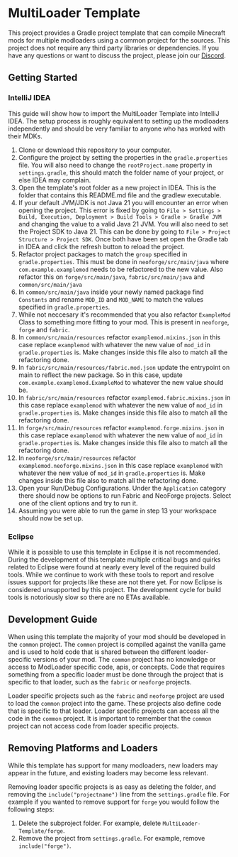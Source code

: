 # MultiLoader Template

This project provides a Gradle project template that can compile Minecraft mods for multiple modloaders using a common project for the sources. This project does not require any third party libraries or dependencies. If you have any questions or want to discuss the project, please join our [Discord](https://discord.myceliummod.network).

## Getting Started

### IntelliJ IDEA
This guide will show how to import the MultiLoader Template into IntelliJ IDEA. The setup process is roughly equivalent to setting up the modloaders independently and should be very familiar to anyone who has worked with their MDKs.

1. Clone or download this repository to your computer.
2. Configure the project by setting the properties in the `gradle.properties` file. You will also need to change the `rootProject.name` property in `settings.gradle`, this should match the folder name of your project, or else IDEA may complain.
3. Open the template's root folder as a new project in IDEA. This is the folder that contains this README.md file and the gradlew executable.
4. If your default JVM/JDK is not Java 21 you will encounter an error when opening the project. This error is fixed by going to `File > Settings > Build, Execution, Deployment > Build Tools > Gradle > Gradle JVM` and changing the value to a valid Java 21 JVM. You will also need to set the Project SDK to Java 21. This can be done by going to `File > Project Structure > Project SDK`. Once both have been set open the Gradle tab in IDEA and click the refresh button to reload the project.
5. Refactor project packages to match the `group` specified in `gradle.properties`. This must be done in `neoforge/src/main/java` where `com.example.examplemod` needs to be refactored to the new value. Also refactor this on `forge/src/main/java`, `fabric/src/main/java` and `common/src/main/java`
6. In `common/src/main/java` inside your newly named package find `Constants` and rename `MOD_ID` and `MOD_NAME` to match the values specified in `gradle.properties`.
7. While not neccesary it's recommended that you also refactor `ExampleMod` Class to something more fitting to your mod. This is present in `neoforge`, `forge` and `fabric`.
8. In `common/src/main/resources` refactor `examplemod.mixins.json` in this case replace `examplemod` with whatever the new value of `mod_id` in `gradle.properties` is. Make changes inside this file also to match all the refactoring done.
9. In `fabric/src/main/resources/fabric.mod.json` update the entrypoint on main to reflect the new package. So in this case, update `com.example.examplemod.ExampleMod` to whatever the new value should be.
10. In `fabric/src/main/resources` refactor `examplemod.fabric.mixins.json` in this case replace `examplemod` with whatever the new value of `mod_id` in `gradle.properties` is. Make changes inside this file also to match all the refactoring done.
11. In `forge/src/main/resources` refactor `examplemod.forge.mixins.json` in this case replace `examplemod` with whatever the new value of `mod_id` in `gradle.properties` is. Make changes inside this file also to match all the refactoring done.
12. In `neoforge/src/main/resources` refactor `examplemod.neoforge.mixins.json` in this case replace `examplemod` with whatever the new value of `mod_id` in `gradle.properties` is. Make changes inside this file also to match all the refactoring done.
13. Open your Run/Debug Configurations. Under the `Application` category there should now be options to run Fabric and NeoForge projects. Select one of the client options and try to run it.
14. Assuming you were able to run the game in step 13 your workspace should now be set up.

### Eclipse
While it is possible to use this template in Eclipse it is not recommended. During the development of this template multiple critical bugs and quirks related to Eclipse were found at nearly every level of the required build tools. While we continue to work with these tools to report and resolve issues support for projects like these are not there yet. For now Eclipse is considered unsupported by this project. The development cycle for build tools is notoriously slow so there are no ETAs available.

## Development Guide
When using this template the majority of your mod should be developed in the `common` project. The `common` project is compiled against the vanilla game and is used to hold code that is shared between the different loader-specific versions of your mod. The `common` project has no knowledge or access to ModLoader specific code, apis, or concepts. Code that requires something from a specific loader must be done through the project that is specific to that loader, such as the `fabric` or `neoforge` projects.

Loader specific projects such as the `fabric` and `neoforge` project are used to load the `common` project into the game. These projects also define code that is specific to that loader. Loader specific projects can access all the code in the `common` project. It is important to remember that the `common` project can not access code from loader specific projects.

## Removing Platforms and Loaders
While this template has support for many modloaders, new loaders may appear in the future, and existing loaders may become less relevant.

Removing loader specific projects is as easy as deleting the folder, and removing the `include("projectname")` line from the `settings.gradle` file.
For example if you wanted to remove support for `forge` you would follow the following steps:

1. Delete the subproject folder. For example, delete `MultiLoader-Template/forge`.
2. Remove the project from `settings.gradle`. For example, remove `include("forge")`. 